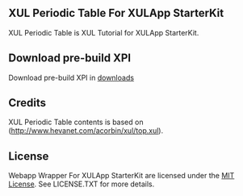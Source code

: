 XUL Periodic Table For XULApp StarterKit
-----------------------------
XUL Periodic Table is XUL Tutorial for XULApp StarterKit.


Download pre-build XPI
-----------------------------
Download pre-build XPI in [downloads](https://github.com/racklin/xulapp-starterkit-app-xul-periodic-table/tree/master/downloads)


Credits
-----------------------------
XUL Periodic Table contents is based on (http://www.hevanet.com/acorbin/xul/top.xul).

License
-----------------------------
Webapp Wrapper For XULApp StarterKit are licensed under the [MIT License](http://opensource.org/licenses/MIT).
See LICENSE.TXT for more details.
